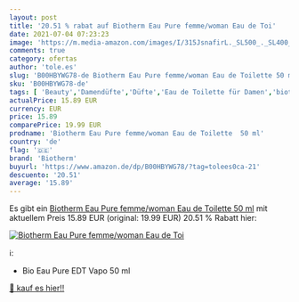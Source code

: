 ```yaml
---
layout: post
title: '20.51 % rabat auf Biotherm Eau Pure femme/woman Eau de Toi'
date: 2021-07-04 07:23:23
image: 'https://m.media-amazon.com/images/I/315JsnafirL._SL500_._SL400_.jpg'
comments: true
category: ofertas
author: 'tole.es'
slug: 'B00HBYWG78-de Biotherm Eau Pure femme/woman Eau de Toilette 50 ml'
sku: 'B00HBYWG78-de'
tags: [ 'Beauty','Damendüfte','Düfte','Eau de Toilette für Damen','biotherm', ]
actualPrice: 15.89 EUR
currency: EUR
price: 15.89
comparePrice: 19.99 EUR
prodname: 'Biotherm Eau Pure femme/woman Eau de Toilette  50 ml'
country: 'de'
flag: '🇩🇪'
brand: 'Biotherm'
buyurl: 'https://www.amazon.de/dp/B00HBYWG78/?tag=tolees0ca-21'
descuento: '20.51'
average: '15.89'
---
```


Es gibt ein [Biotherm Eau Pure femme/woman Eau de Toilette  50 ml](https://www.amazon.de/dp/B00HBYWG78/?tag=tolees0ca-21) mit aktuellem Preis 15.89 EUR (original: 19.99 EUR) 20.51 % Rabatt hier:

[![Biotherm Eau Pure femme/woman Eau de Toi](https://m.media-amazon.com/images/I/315JsnafirL._SL500_._SL400_.jpg)](https://www.amazon.de/dp/B00HBYWG78/?tag=tolees0ca-21)

ℹ️:

- Bio Eau Pure EDT Vapo 50 ml

[🛒 kauf es hier!!](https://www.amazon.de/dp/B00HBYWG78/?tag=tolees0ca-21)
